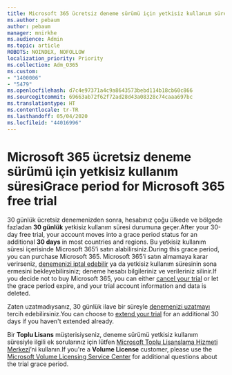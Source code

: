 ```yaml
---
title: Microsoft 365 ücretsiz deneme sürümü için yetkisiz kullanım süresi
ms.author: pebaum
author: pebaum
manager: mnirkhe
ms.audience: Admin
ms.topic: article
ROBOTS: NOINDEX, NOFOLLOW
localization_priority: Priority
ms.collection: Adm_O365
ms.custom:
- "1400006"
- "5479"
ms.openlocfilehash: d7c4e97371a4c9a8643573bebd114b18cb60c866
ms.sourcegitcommit: 69663ab72f62f72ad28d43a08328c74caaa697bc
ms.translationtype: HT
ms.contentlocale: tr-TR
ms.lasthandoff: 05/04/2020
ms.locfileid: "44016996"
---
```

# <a name="grace-period-for-microsoft-365-free-trial"></a><span data-ttu-id="f3805-102">Microsoft 365 ücretsiz deneme sürümü için yetkisiz kullanım süresi</span><span class="sxs-lookup"><span data-stu-id="f3805-102">Grace period for Microsoft 365 free trial</span></span>

<span data-ttu-id="f3805-103">30 günlük ücretsiz denemenizden sonra, hesabınız çoğu ülkede ve bölgede fazladan **30 günlük** yetkisiz kullanım süresi durumuna geçer.</span><span class="sxs-lookup"><span data-stu-id="f3805-103">After your 30-day free trial, your account moves into a grace period status for an additional **30 days** in most countries and regions.</span></span> <span data-ttu-id="f3805-104">Bu yetkisiz kullanım süresi içerisinde Microsoft 365’i satın alabilirsiniz.</span><span class="sxs-lookup"><span data-stu-id="f3805-104">During this grace period, you can purchase Microsoft 365.</span></span> <span data-ttu-id="f3805-105">Microsoft 365’i satın almamaya karar verirseniz, [denemenizi iptal edebilir](https://docs.microsoft.com/microsoft-365/commerce/subscriptions/cancel-your-subscription?view=o365-worldwide) ya da yetkisiz kullanım süresinin sona ermesini bekleyebilirsiniz; deneme hesabı bilgileriniz ve verileriniz silinir.</span><span class="sxs-lookup"><span data-stu-id="f3805-105">If you decide not to buy Microsoft 365, you can either [cancel your trial](https://docs.microsoft.com/microsoft-365/commerce/subscriptions/cancel-your-subscription?view=o365-worldwide) or let the grace period expire, and your trial account information and data is deleted.</span></span>

<span data-ttu-id="f3805-106">Zaten uzatmadıysanız, 30 günlük ilave bir süreyle [denemenizi uzatmayı](https://docs.microsoft.com/microsoft-365/commerce/extend-your-trial) tercih edebilirsiniz.</span><span class="sxs-lookup"><span data-stu-id="f3805-106">You can choose to [extend your trial](https://docs.microsoft.com/microsoft-365/commerce/extend-your-trial) for an additional 30 days if you haven't extended already.</span></span>

<span data-ttu-id="f3805-107">Bir **Toplu Lisans** müşterisiyseniz, deneme sürümü yetkisiz kullanım süresiyle ilgili ek sorularınız için lütfen [Microsoft Toplu Lisanslama Hizmeti Merkezi](https://support.microsoft.com/help/4471406/how-to-contact-the-microsoft-volume-licensing-service-center)’ni kullanın.</span><span class="sxs-lookup"><span data-stu-id="f3805-107">If you're a **Volume License** customer, please use the [Microsoft Volume Licensing Service Center](https://support.microsoft.com/help/4471406/how-to-contact-the-microsoft-volume-licensing-service-center) for additional questions about the trial grace period.</span></span>
